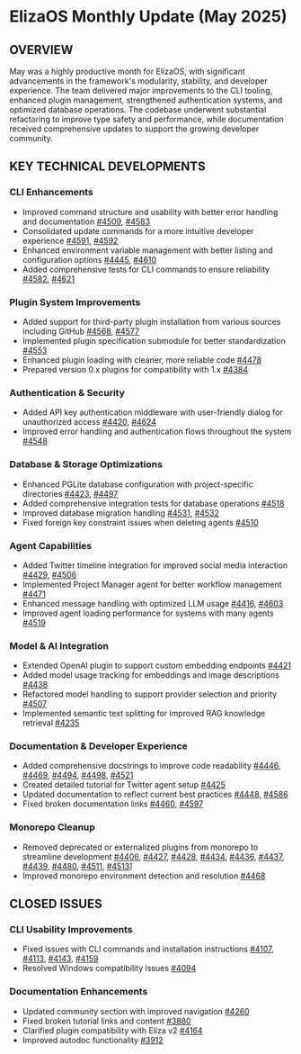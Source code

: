 # ElizaOS Monthly Update (May 2025)

## OVERVIEW
May was a highly productive month for ElizaOS, with significant advancements in the framework's modularity, stability, and developer experience. The team delivered major improvements to the CLI tooling, enhanced plugin management, strengthened authentication systems, and optimized database operations. The codebase underwent substantial refactoring to improve type safety and performance, while documentation received comprehensive updates to support the growing developer community.

## KEY TECHNICAL DEVELOPMENTS

### CLI Enhancements
- Improved command structure and usability with better error handling and documentation [#4509](https://github.com/elizaos/eliza/pull/4509), [#4583](https://github.com/elizaos/eliza/pull/4583)
- Consolidated update commands for a more intuitive developer experience [#4591](https://github.com/elizaos/eliza/pull/4591), [#4592](https://github.com/elizaos/eliza/pull/4592)
- Enhanced environment variable management with better listing and configuration options [#4445](https://github.com/elizaos/eliza/pull/4445), [#4610](https://github.com/elizaos/eliza/pull/4610)
- Added comprehensive tests for CLI commands to ensure reliability [#4582](https://github.com/elizaos/eliza/pull/4582), [#4621](https://github.com/elizaos/eliza/pull/4621)

### Plugin System Improvements
- Added support for third-party plugin installation from various sources including GitHub [#4568](https://github.com/elizaos/eliza/pull/4568), [#4577](https://github.com/elizaos/eliza/pull/4577)
- Implemented plugin specification submodule for better standardization [#4553](https://github.com/elizaos/eliza/pull/4553)
- Enhanced plugin loading with cleaner, more reliable code [#4478](https://github.com/elizaos/eliza/pull/4478)
- Prepared version 0.x plugins for compatibility with 1.x [#4384](https://github.com/elizaos/eliza/pull/4384)

### Authentication & Security
- Added API key authentication middleware with user-friendly dialog for unauthorized access [#4420](https://github.com/elizaos/eliza/pull/4420), [#4624](https://github.com/elizaos/eliza/pull/4624)
- Improved error handling and authentication flows throughout the system [#4548](https://github.com/elizaos/eliza/pull/4548)

### Database & Storage Optimizations
- Enhanced PGLite database configuration with project-specific directories [#4423](https://github.com/elizaos/eliza/pull/4423), [#4497](https://github.com/elizaos/eliza/pull/4497)
- Added comprehensive integration tests for database operations [#4518](https://github.com/elizaos/eliza/pull/4518)
- Improved database migration handling [#4531](https://github.com/elizaos/eliza/pull/4531), [#4532](https://github.com/elizaos/eliza/pull/4532)
- Fixed foreign key constraint issues when deleting agents [#4510](https://github.com/elizaos/eliza/pull/4510)

### Agent Capabilities
- Added Twitter timeline integration for improved social media interaction [#4429](https://github.com/elizaos/eliza/pull/4429), [#4506](https://github.com/elizaos/eliza/pull/4506)
- Implemented Project Manager agent for better workflow management [#4471](https://github.com/elizaos/eliza/pull/4471)
- Enhanced message handling with optimized LLM usage [#4416](https://github.com/elizaos/eliza/pull/4416), [#4603](https://github.com/elizaos/eliza/pull/4603)
- Improved agent loading performance for systems with many agents [#4519](https://github.com/elizaos/eliza/pull/4519)

### Model & AI Integration
- Extended OpenAI plugin to support custom embedding endpoints [#4421](https://github.com/elizaos/eliza/pull/4421)
- Added model usage tracking for embeddings and image descriptions [#4438](https://github.com/elizaos/eliza/pull/4438)
- Refactored model handling to support provider selection and priority [#4507](https://github.com/elizaos/eliza/pull/4507)
- Implemented semantic text splitting for improved RAG knowledge retrieval [#4235](https://github.com/elizaos/eliza/pull/4235)

### Documentation & Developer Experience
- Added comprehensive docstrings to improve code readability [#4446](https://github.com/elizaos/eliza/pull/4446), [#4469](https://github.com/elizaos/eliza/pull/4469), [#4494](https://github.com/elizaos/eliza/pull/4494), [#4498](https://github.com/elizaos/eliza/pull/4498), [#4521](https://github.com/elizaos/eliza/pull/4521)
- Created detailed tutorial for Twitter agent setup [#4425](https://github.com/elizaos/eliza/pull/4425)
- Updated documentation to reflect current best practices [#4448](https://github.com/elizaos/eliza/pull/4448), [#4586](https://github.com/elizaos/eliza/pull/4586)
- Fixed broken documentation links [#4460](https://github.com/elizaos/eliza/pull/4460), [#4597](https://github.com/elizaos/eliza/pull/4597)

### Monorepo Cleanup
- Removed deprecated or externalized plugins from monorepo to streamline development [#4406](https://github.com/elizaos/eliza/pull/4406), [#4427](https://github.com/elizaos/eliza/pull/4427), [#4428](https://github.com/elizaos/eliza/pull/4428), [#4434](https://github.com/elizaos/eliza/pull/4434), [#4436](https://github.com/elizaos/eliza/pull/4436), [#4437](https://github.com/elizaos/eliza/pull/4437), [#4439](https://github.com/elizaos/eliza/pull/4439), [#4480](https://github.com/elizaos/eliza/pull/4480), [#4511](https://github.com/elizaos/eliza/pull/4511), [#4513](https://github.com/elizaos/eliza/pull/4513)]
- Improved monorepo environment detection and resolution [#4468](https://github.com/elizaos/eliza/pull/4468)

## CLOSED ISSUES

### CLI Usability Improvements
- Fixed issues with CLI commands and installation instructions [#4107](https://github.com/elizaos/eliza/issues/4107), [#4113](https://github.com/elizaos/eliza/issues/4113), [#4143](https://github.com/elizaos/eliza/issues/4143), [#4159](https://github.com/elizaos/eliza/issues/4159)
- Resolved Windows compatibility issues [#4094](https://github.com/elizaos/eliza/issues/4094)

### Documentation Enhancements
- Updated community section with improved navigation [#4260](https://github.com/elizaos/eliza/issues/4260)
- Fixed broken tutorial links and content [#3880](https://github.com/elizaos/eliza/issues/3880)
- Clarified plugin compatibility with Eliza v2 [#4164](https://github.com/elizaos/eliza/issues/4164)
- Improved autodoc functionality [#3912](https://github.com/elizaos/eliza/issues/3912)